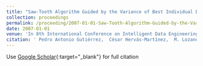 ```yaml
---
title: "Saw-Tooth Algorithm Guided by the Variance of Best Individual Distributions for Designing Evolutionary Neural Networks"
collection: proceedings
permalink: /proceeding/2007-01-01-Saw-Tooth-Algorithm-Guided-by-the-Variance-of-Best-Individual-Distributions-for-Designing-Evolutionary-Neural-Networks
date: 2007-01-01
venue: 'In 8th International Conference on Intelligent Data Engineering and Automated Learning (IDEAL07)'
citation: ' Pedro Antonio Gutiérrez,  César Hervás-Martínez,  M. Lozano, &quot;Saw-Tooth Algorithm Guided by the Variance of Best Individual Distributions for Designing Evolutionary Neural Networks.&quot; In 8th International Conference on Intelligent Data Engineering and Automated Learning (IDEAL07), Lecture Notes on Computer Science, Vol.4881, 2007, pp.1131--1140.'
---
```

Use [Google Scholar](https://scholar.google.com/scholar?q=Saw+Tooth+Algorithm+Guided+by+the+Variance+of+Best+Individual+Distributions+for+Designing+Evolutionary+Neural+Networks){:target="_blank"} for full citation